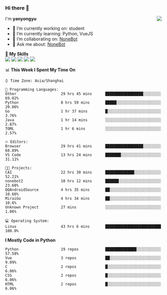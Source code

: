 ### Hi there 👋

<a href="#">
  <img align="right" src="https://github-readme-stats.vercel.app/api?username=yanyongyu&count_private=true&show_icons=true&bg_color=15,f2f7fd,E0EAFC" />
</a>

I'm **yanyongyu**

- 🔭 I’m currently working on: student
- 🌱 I’m currently learning: Python, VueJS
- 👯 I’m collaborating on: [NoneBot](https://github.com/nonebot)
- 💬 Ask me about: [NoneBot](https://github.com/nonebot)

🌟 **My Skills**  
![](https://img.shields.io/badge/-Python-3e74a2?style=flat-square&logo=Python&logoColor=fff)
![](https://img.shields.io/badge/-Vue-4fc08d?style=flat-square&logo=Vue.js&logoColor=fff)
![](https://img.shields.io/badge/-Node.js-339933?style=flat-square&logo=Node.js&logoColor=fff)
![](https://img.shields.io/badge/-Docker-2496ED?style=flat-square&logo=Docker&logoColor=fff)
![](https://img.shields.io/badge/-Linux-000000?style=flat-square&logo=Linux&logoColor=fff)

<!--START_SECTION:waka-->
📊 **This Week I Spent My Time On** 

```text
⌚︎ Time Zone: Asia/Shanghai

💬 Programming Languages: 
Other                    29 hrs 45 mins      █████████████████░░░░░░░░   69.02% 
Python                   8 hrs 59 mins       █████░░░░░░░░░░░░░░░░░░░░   20.86% 
Go                       1 hr 37 mins        █░░░░░░░░░░░░░░░░░░░░░░░░   3.76% 
Java                     1 hr 14 mins        ░░░░░░░░░░░░░░░░░░░░░░░░░   2.87% 
TOML                     1 hr 6 mins         ░░░░░░░░░░░░░░░░░░░░░░░░░   2.57%

🔥 Editors: 
Browser                  29 hrs 41 mins      █████████████████░░░░░░░░   68.89% 
VS Code                  13 hrs 24 mins      ███████░░░░░░░░░░░░░░░░░░   31.11%

🐱‍💻 Projects: 
CAI                      22 hrs 30 mins      █████████████░░░░░░░░░░░░   52.21% 
nonebot2                 10 hrs 12 mins      ██████░░░░░░░░░░░░░░░░░░░   23.68% 
QQAndroidSource          4 hrs 35 mins       ██░░░░░░░░░░░░░░░░░░░░░░░   10.66% 
MiraiGo                  4 hrs 34 mins       ██░░░░░░░░░░░░░░░░░░░░░░░   10.6% 
Unknown Project          27 mins             ░░░░░░░░░░░░░░░░░░░░░░░░░   1.06%

💻 Operating System: 
Linux                    43 hrs 6 mins       █████████████████████████   100.0%

```

**I Mostly Code in Python** 

```text
Python                   19 repos            ██████████████░░░░░░░░░░░   57.58% 
Vue                      3 repos             ██░░░░░░░░░░░░░░░░░░░░░░░   9.09% 
C                        2 repos             █░░░░░░░░░░░░░░░░░░░░░░░░   6.06% 
CSS                      2 repos             █░░░░░░░░░░░░░░░░░░░░░░░░   6.06% 
HTML                     2 repos             █░░░░░░░░░░░░░░░░░░░░░░░░   6.06%

```



<!--END_SECTION:waka-->

